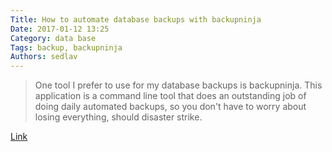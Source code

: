 ```yaml
---
Title: How to automate database backups with backupninja
Date: 2017-01-12 13:25
Category: data base
Tags: backup, backupninja
Authors: sedlav
---
```


> One tool I prefer to use for my database backups is backupninja. This application is a command line tool that does an outstanding job of doing daily automated backups, so you don't have to worry about losing everything, should disaster strike.

[Link](http://www.techrepublic.com/article/how-to-automate-database-backup-with-backupninja/)
